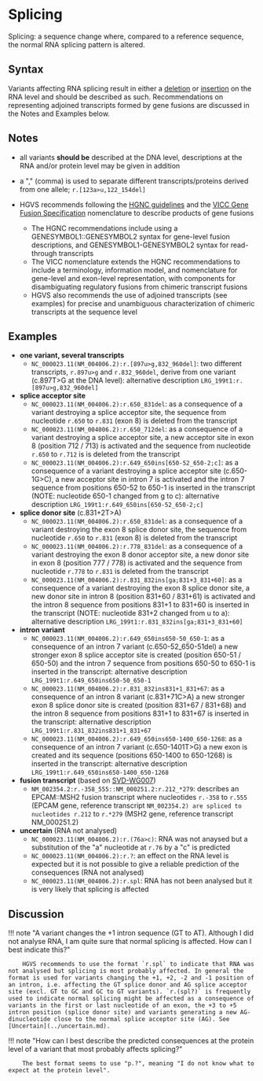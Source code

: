 # Splicing

<!-- ## Definition -->

Splicing: a sequence change where, compared to a reference sequence, the normal RNA splicing pattern is altered.

## Syntax

Variants affecting RNA splicing result in either a [deletion](deletion.md) or [insertion](insertion.md) on the RNA level and should be described as such. Recommendations on representing adjoined transcripts formed by gene fusions are discussed in the Notes and Examples below.

## Notes

- all variants **should be** described at the DNA level, descriptions at the RNA and/or protein level may be given in addition
- a "," (comma) is used to separate different transcripts/proteins derived from one allele; `r.[123a>u,122_154del]`
- HGVS recommends following the [HGNC guidelines](https://www.genenames.org/about/guidelines/) and the [VICC Gene Fusion Specification](https://fusions.cancervariants.org/en/latest) nomenclature to describe products of gene fusions

    - The HGNC recommendations include using a GENESYMBOL1::GENESYMBOL2 syntax for gene-level fusion descriptions, and GENESYMBOL1-GENESYMBOL2 syntax for read-through transcripts
    - The VICC nomenclature extends the HGNC recommendations to include a terminology, information model, and nomenclature for gene-level and exon-level representation, with components for disambiguating regulatory fusions from chimeric transcript fusions
    - HGVS also recommends the use of adjoined transcripts (see examples) for precise and unambiguous characterization of chimeric transcripts at the sequence level

## Examples

- **one variant, several transcripts**
    - `NC_000023.11(NM_004006.2):r.[897u>g,832_960del]`: two different transcripts, `r.897u>g` and `r.832_960del`, derive from one variant (c.897T>G at the DNA level): alternative description `LRG_199t1:r.[897u>g,832_960del]`
- **splice acceptor site**
    - `NC_000023.11(NM_004006.2):r.650_831del`: as a consequence of a variant destroying a splice acceptor site, the sequence from nucleotide `r.650` to `r.831` (exon 8) is deleted from the transcript
    - `NC_000023.11(NM_004006.2):r.650_712del`: as a consequence of a variant destroying a splice acceptor site, a new acceptor site in exon 8 (position 712 / 713) is activated and the sequence from nucleotide `r.650` to `r.712` is is deleted from the transcript
    - `NC_000023.11(NM_004006.2):r.649_650ins[650-52_650-2;c]`: as a consequence of a variant destroying a splice acceptor site (c.650-1G>C), a new acceptor site in intron 7 is activated and the intron 7 sequence from positions 650-52 to 650-1 is inserted in the transcript (NOTE: nucleotide 650-1 changed from g to c): alternative description `LRG_199t1:r.649_650ins[650-52_650-2;c]`
- **splice donor site** (c.831+2T>A)
    - `NC_000023.11(NM_004006.2):r.650_831del`: as a consequence of a variant destroying the exon 8 splice donor site, the sequence from nucleotide `r.650` to `r.831` (exon 8) is deleted from the transcript
    - `NC_000023.11(NM_004006.2):r.778_831del`: as a consequence of a variant destroying the exon 8 donor acceptor site, a new donor site in exon 8 (position 777 / 778) is activated and the sequence from nucleotide `r.778` to `r.831` is deleted from the transcript
    - `NC_000023.11(NM_004006.2):r.831_832ins[ga;831+3_831+60]`: as a consequence of a variant destroying the exon 8 splice donor site, a new donor site in intron 8 (position 831+60 / 831+61) is activated and the intron 8 sequence from positions 831+1 to 831+60 is inserted in the transcript (NOTE: nucleotide 831+2 changed from u to a): alternative description `LRG_199t1:r.831_832ins[ga;831+3_831+60]`
- **intron variant**
    - `NC_000023.11(NM_004006.2):r.649_650ins650-50_650-1`: as a consequence of an intron 7 variant (c.650-52_650-51del) a new stronger exon 8 splice acceptor site is created (position 650-51 / 650-50) and the intron 7 sequence from positions 650-50 to 650-1 is inserted in the transcript: alternative description `LRG_199t1:r.649_650ins650-50_650-1`
    - `NC_000023.11(NM_004006.2):r.831_832ins831+1_831+67`: as a consequence of an intron 8 variant (c.831+71C>A) a new stronger exon 8 splice donor site is created (position 831+67 / 831+68) and the intron 8 sequence from positions 831+1 to 831+67 is inserted in the transcript: alternative description `LRG_199t1:r.831_832ins831+1_831+67`
    - `NC_000023.11(NM_004006.2):r.649_650ins650-1400_650-1268`: as a consequence of an intron 7 variant (c.650-1401T>G) a new exon is created and its sequence (positions 650-1400 to 650-1268) is inserted in the transcript: alternative description `LRG_199t1:r.649_650ins650-1400_650-1268`
- **fusion transcript** (based on [SVD-WG007](../../consultation/SVD-WG007.md))
    - `NM_002354.2:r.-358_555::NM_000251.2:r.212_*279`: describes an EPCAM::MSH2 fusion transcript where nucleotides `r.-358` to `r.555` (EPCAM gene, reference transcript `NM_002354.2) are spliced to nucleotides r.212` to `r.*279` (MSH2 gene, reference transcript NM_000251.2)
- **uncertain** (RNA not analysed)
    - `NC_000023.11(NM_004006.2):r.(76a>c)`: RNA was not anaysed but a substitution of the "a" nucleotide at `r.76` by a "c" is predicted
    - `NC_000023.11(NM_004006.2):r.?`: an effect on the RNA level is expected but it is not possible to give a reliable prediction of the consequences (RNA not analysed)
    - `NC_000023.11(NM_004006.2):r.spl`: RNA has not been analysed but it is very likely that splicing is affected

## Discussion

!!! note "A variant changes the +1 intron sequence (GT to AT). Although I did not analyse RNA, I am quite sure that normal splicing is affected. How can I best indicate this?"

        HGVS recommends to use the format `r.spl` to indicate that RNA was not analysed but splicing is most probably affected. In general the format is used for variants changing the +1, +2, -2 and -1 position of an intron, i.e. affecting the GT splice donor and AG splice acceptor site (excl. GT to GC and GC to GT variants). `r.(spl?)` is frequently used to indicate normal splicing might be affected as a consequence of variants in the first or last nucleotide of an exon, the +3 to +5 intron position (splice donor site) and variants generating a new AG-dinucleotide close to the normal splice acceptor site (AG). See [Uncertain](../uncertain.md).

!!! note "How can I best describe the predicted consequences at the protein level of a variant that most probably affects splicing?"

        The best format seems to use "p.?", meaning "I do not know what to expect at the protein level".
